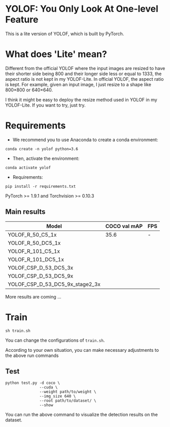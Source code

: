 # YOLOF: You Only Look At One-level Feature

This is a lite version of YOLOF, which is built by PyTorch.

# What does 'Lite' mean?
Different from the official YOLOF where the input images are resized to have their shorter side being 800 and their longer side less or equal to 1333, 
the aspect ratio is not kept in my YOLOF-Lite. In official YOLOF, the aspect ratio is kept. For example, given an input image, I just resize to a shape like 800×800 or 640×640.

I think it might be easy to deploy the resize method used in YOLOF in my YOLOF-Lite. If you
want to try, just try.

# Requirements
- We recommend you to use Anaconda to create a conda environment:
```Shell
conda create -n yolof python=3.6
```

- Then, activate the environment:
```Shell
conda activate yolof
```

- Requirements:
```Shell
pip install -r requirements.txt 
```
PyTorch >= 1.9.1 and Torchvision >= 0.10.3

## Main results

| Model                                     |  COCO val mAP |  FPS  |
|-------------------------------------------|---------------|-------|
| YOLOF_R_50_C5_1x                          |    35.6       |   -   |
| YOLOF_R_50_DC5_1x                         |               |       |
| YOLOF_R_101_C5_1x                         |               |       |
| YOLOF_R_101_DC5_1x                        |               |       |
| YOLOF_CSP_D_53_DC5_3x                     |               |       |
| YOLOF_CSP_D_53_DC5_9x                     |               |       |
| YOLOF_CSP_D_53_DC5_9x_stage2_3x           |               |       |

More results are coming ...

# Train
```Shell
sh train.sh
```

You can change the configurations of `train.sh`.

According to your own situation, you can make necessary adjustments to the above run commands

## Test
```Shell
python test.py -d coco \
               --cuda \
               --weight path/to/weight \
               --img_size 640 \
               --root path/to/dataset/ \
               --show
```

You can run the above command to visualize the detection results on the dataset.
